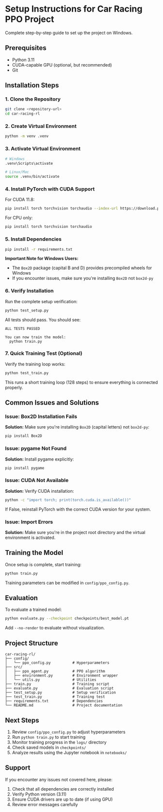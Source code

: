 # Setup Instructions for Car Racing PPO Project

Complete step-by-step guide to set up the project on Windows.

## Prerequisites

- Python 3.11
- CUDA-capable GPU (optional, but recommended)
- Git

## Installation Steps

### 1. Clone the Repository

```bash
git clone <repository-url>
cd car-racing-rl
```

### 2. Create Virtual Environment

```bash
python -m venv .venv
```

### 3. Activate Virtual Environment

```bash
# Windows
.venv\Scripts\activate

# Linux/Mac
source .venv/bin/activate
```

### 4. Install PyTorch with CUDA Support

For CUDA 11.8:
```bash
pip install torch torchvision torchaudio --index-url https://download.pytorch.org/whl/cu118
```

For CPU only:
```bash
pip install torch torchvision torchaudio
```

### 5. Install Dependencies

```bash
pip install -r requirements.txt
```

**Important Note for Windows Users:**
- The `Box2D` package (capital B and D) provides precompiled wheels for Windows
- If you encounter issues, make sure you're installing `Box2D` not `box2d-py`

### 6. Verify Installation

Run the complete setup verification:
```bash
python test_setup.py
```

All tests should pass. You should see:
```
ALL TESTS PASSED

You can now train the model:
  python train.py
```

### 7. Quick Training Test (Optional)

Verify the training loop works:
```bash
python test_train.py
```

This runs a short training loop (128 steps) to ensure everything is connected properly.

## Common Issues and Solutions

### Issue: Box2D Installation Fails

**Solution:** Make sure you're installing `Box2D` (capital letters) not `box2d-py`:
```bash
pip install Box2D
```

### Issue: pygame Not Found

**Solution:** Install pygame explicitly:
```bash
pip install pygame
```

### Issue: CUDA Not Available

**Solution:** Verify CUDA installation:
```bash
python -c "import torch; print(torch.cuda.is_available())"
```

If False, reinstall PyTorch with the correct CUDA version for your system.

### Issue: Import Errors

**Solution:** Make sure you're in the project root directory and the virtual environment is activated.

## Training the Model

Once setup is complete, start training:

```bash
python train.py
```

Training parameters can be modified in `config/ppo_config.py`.

## Evaluation

To evaluate a trained model:

```bash
python evaluate.py --checkpoint checkpoints/best_model.pt
```

Add `--no-render` to evaluate without visualization.

## Project Structure

```
car-racing-rl/
├── config/
│   └── ppo_config.py          # Hyperparameters
├── src/
│   ├── ppo_agent.py           # PPO algorithm
│   ├── environment.py         # Environment wrapper
│   └── utils.py               # Utilities
├── train.py                   # Training script
├── evaluate.py                # Evaluation script
├── test_setup.py              # Setup verification
├── test_train.py              # Training test
├── requirements.txt           # Dependencies
└── README.md                  # Project documentation
```

## Next Steps

1. Review `config/ppo_config.py` to adjust hyperparameters
2. Run `python train.py` to start training
3. Monitor training progress in the `logs/` directory
4. Check saved models in `checkpoints/`
5. Analyze results using the Jupyter notebook in `notebooks/`

## Support

If you encounter any issues not covered here, please:
1. Check that all dependencies are correctly installed
2. Verify Python version (3.11)
3. Ensure CUDA drivers are up to date (if using GPU)
4. Review error messages carefully
